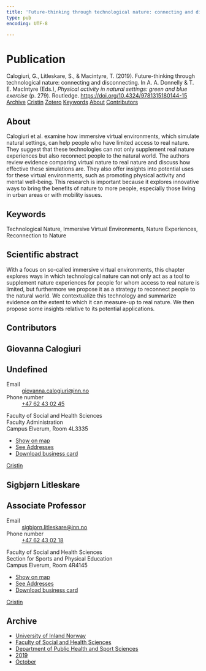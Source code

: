 ```yaml
---
title: 'Future-thinking through technological nature: connecting and disconnecting'
type: pub
encoding: UTF-8

---
```

<h1>Publication</h1>
<article id="csl-bib-container-8H2TW5YZ" class="csl-bib-container">
  <div class="csl-bib-body"> <div class="csl-entry">Calogiuri, G., Litleskare, S., &#38; Macintyre, T. (2019). Future-thinking through technological nature: connecting and disconnecting. In A. A. Donnelly &#38; T. E. MacIntyre (Eds.), <i>Physical activity in natural settings: green and blue exercise</i> (p. 279). Routledge. <a href="https://doi.org/10.4324/9781315180144-15">https://doi.org/10.4324/9781315180144-15</a></div> </div>
  <div class="csl-bib-buttons">
    <a href="#taxonomy-article-8H2TW5YZ" alt="archive" class="csl-bib-button">Archive</a>
    <a href="https://app.cristin.no/results/show.jsf?id=1740991" alt="Cristin" class="csl-bib-button">Cristin</a>
    <a href="http://zotero.org/groups/5881554/items/8H2TW5YZ" alt="Zotero" class="csl-bib-button">Zotero</a>
    <a href="#keywords-article-8H2TW5YZ" alt="keywords" class="csl-bib-button">Keywords</a>
    <a href="#about-article-8H2TW5YZ" alt="about_pub" class="csl-bib-button">About</a>
    <a href="#contributors-article-8H2TW5YZ" alt="contributors" class="csl-bib-button">Contributors</a>
  </div>
  <div id="csl-bib-meta-container-8H2TW5YZ"></div>
</article>
<div id="csl-bib-meta-8H2TW5YZ" class="csl-bib-meta">
  <article id="about-article-8H2TW5YZ" class="about_pub-article">
    <h1>About</h1>
    Calogiuri et al. examine how immersive virtual environments, which simulate natural settings, can help people who have limited access to real nature. They suggest that these technologies can not only supplement real nature experiences but also reconnect people to the natural world. The authors review evidence comparing virtual nature to real nature and discuss how effective these simulations are. They also offer insights into potential uses for these virtual environments, such as promoting physical activity and mental well-being. This research is important because it explores innovative ways to bring the benefits of nature to more people, especially those living in urban areas or with mobility issues.
  </article>
  <article id="keywords-article-8H2TW5YZ" class="keywords-article">
    <h1>Keywords</h1>
    Technological Nature, Immersive Virtual Environments, Nature Experiences, Reconnection to Nature
  </article>
  <article id="abstract-article-8H2TW5YZ" class="abstract-article">
    <h1>Scientific abstract</h1>
    With a focus on so-called immersive virtual environments, this chapter explores ways in which technological nature can not only act as a tool to supplement nature experiences for people for whom access to real nature is limited, but furthermore we propose it as a strategy to reconnect people to the natural world. We contextualize this technology and summarize evidence on the extent to which it can measure-up to real nature. We then propose some insights relative to its potential applications.
  </article>
  <article id="contributors-article-8H2TW5YZ" class="contributors-article">
    <h1>Contributors</h1>
    <div class="personas"> <div class="vrtx-hinn-person-card"> <div class="photo"> <i class="lar la-user-circle missing-person"></i> </div> <div class="info"> <hgroup><h1>Giovanna Calogiuri</h1> <h2>Undefined</h2> </hgroup><dl> <dt>Email</dt> <dd> <a href="mailto:giovanna.calogiuri@inn.no">giovanna.calogiuri@inn.no</a> </dd> <dt>Phone number</dt> <dd><a href="tel:+4762430245"> +47 62 43 02 45 </a></dd> </dl> <p> Faculty of Social and Health Sciences<br> Faculty Administration<br> Campus Elverum, Room 4L3335 </p> <ul class="vrtx-hinn-links"> <li><a href="https://www.google.com/maps?q=60.88177,11.53669">Show on map</a></li> <li><a href="https://www.inn.no/english/find-an-employee/giovanna-calogiuri.html#vrtx-hinn-addresses">See Addresses</a></li> <li><a href="https://www.inn.no/english/find-an-employee/giovanna-calogiuri.html?vrtx=vcf">Download business card</a></li> </ul> </div> </div> <a href="https://app.cristin.no/persons/show.jsf?id=358086" alt="Cristin URL" class="personas-cristin">Cristin</a> </div> <div class="personas"> <div class="vrtx-hinn-person-card"> <div class="photo"> <i class="lar la-user-circle missing-person"></i> </div> <div class="info"> <hgroup><h1>Sigbjørn Litleskare</h1> <h2>Associate Professor</h2> </hgroup><dl> <dt>Email</dt> <dd> <a href="mailto:sigbjorn.litleskare@inn.no">sigbjorn.litleskare@inn.no</a> </dd> <dt>Phone number</dt> <dd><a href="tel:+4762430218"> +47 62 43 02 18 </a></dd> </dl> <p> Faculty of Social and Health Sciences<br> Section for Sports and Physical Education<br> Campus Elverum, Room 4R4145 </p> <ul class="vrtx-hinn-links"> <li><a href="https://www.google.com/maps?q=60.88156,11.53723">Show on map</a></li> <li><a href="https://www.inn.no/english/find-an-employee/sigbjorn-litleskare.html#vrtx-hinn-addresses">See Addresses</a></li> <li><a href="https://www.inn.no/english/find-an-employee/sigbjorn-litleskare.html?vrtx=vcf">Download business card</a></li> </ul> </div> </div> <a href="https://app.cristin.no/persons/show.jsf?id=477352" alt="Cristin URL" class="personas-cristin">Cristin</a> </div>
  </article>
  <article id="taxonomy-article-8H2TW5YZ" class="taxonomy-article">
    <h1>Archive</h1>
    <ul>
      <li><a href="{{< params subfolder >}}en/archive/?key=3DCRN523">University of Inland Norway</a></li>
      <li><a href="{{< params subfolder >}}en/archive/?key=IDKFS3MX">Faculty of Social and Health Sciences</a></li>
      <li><a href="{{< params subfolder >}}en/archive/?key=FJXE3Z8X">Department of Public Health and Sport Sciences</a></li>
      <li><a href="{{< params subfolder >}}en/archive/?key=MXF6ZEHK">2019</a></li>
      <li><a href="{{< params subfolder >}}en/archive/?key=9FZBZQHK">October</a></li>
    </ul>
  </article>
</div>
